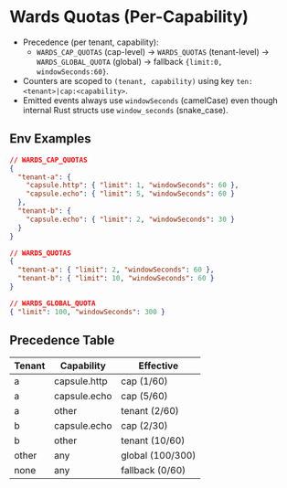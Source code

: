 # Wards Quotas (Per-Capability)

- Precedence (per tenant, capability):
  - `WARDS_CAP_QUOTAS` (cap-level) → `WARDS_QUOTAS` (tenant-level) → `WARDS_GLOBAL_QUOTA` (global) → fallback `{limit:0, windowSeconds:60}`.
- Counters are scoped to `(tenant, capability)` using key `ten:<tenant>|cap:<capability>`.
- Emitted events always use `windowSeconds` (camelCase) even though internal Rust structs use `window_seconds` (snake_case).

## Env Examples

```json
// WARDS_CAP_QUOTAS
{
  "tenant-a": {
    "capsule.http": { "limit": 1, "windowSeconds": 60 },
    "capsule.echo": { "limit": 5, "windowSeconds": 60 }
  },
  "tenant-b": {
    "capsule.echo": { "limit": 2, "windowSeconds": 30 }
  }
}
```

```json
// WARDS_QUOTAS
{
  "tenant-a": { "limit": 2, "windowSeconds": 60 },
  "tenant-b": { "limit": 10, "windowSeconds": 60 }
}
```

```json
// WARDS_GLOBAL_QUOTA
{ "limit": 100, "windowSeconds": 300 }
```

## Precedence Table

| Tenant | Capability   | Effective        |
|--------|--------------|------------------|
| a      | capsule.http | cap (1/60)       |
| a      | capsule.echo | cap (5/60)       |
| a      | other        | tenant (2/60)    |
| b      | capsule.echo | cap (2/30)       |
| b      | other        | tenant (10/60)   |
| other  | any          | global (100/300) |
| none   | any          | fallback (0/60)  |

